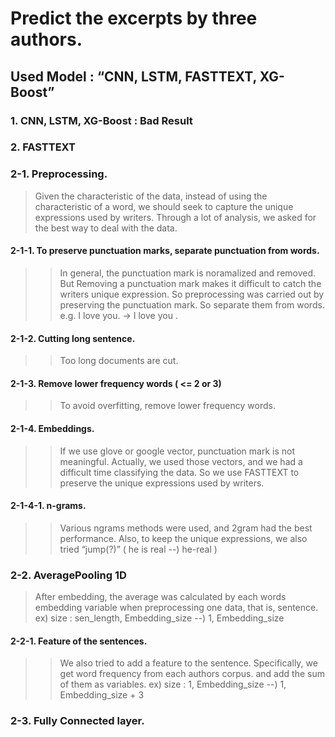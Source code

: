 #  Predict the excerpts by three authors. <br />

## Used Model : “CNN, LSTM, FASTTEXT, XG-Boost” <br />

### 1. CNN, LSTM, XG-Boost : Bad Result  

  
### 2. FASTTEXT

### 2-1. Preprocessing.
> Given the characteristic of the data, instead of using the characteristic of a word, we should seek to capture the unique expressions used by writers. Through a lot of analysis, we asked for the best way to deal with the data.    

#### 2-1-1. To preserve punctuation marks, separate punctuation from words.
>> In general, the punctuation mark is noramalized and removed. But Removing a punctuation mark makes it difficult to catch the writers unique expression. So preprocessing was carried out by preserving the punctuation mark. So separate them from words.  
>> e.g. I love you. -> I love you .  

#### 2-1-2. Cutting long sentence.
>> Too long documents are cut.  

#### 2-1-3. Remove lower frequency words ( <= 2 or 3)
>> To avoid overfitting, remove lower frequency words.  

#### 2-1-4. Embeddings.
>> If we use glove or google vector, punctuation mark is not meaningful. Actually, we used those vectors, and we had a difficult time classifying the data. So we use FASTTEXT to preserve the unique expressions used by writers.  

#### 2-1-4-1. n-grams.
>> Various ngrams methods were used, and 2gram had the best performance. Also, to keep the unique expressions, we also tried “jump(?)” ( he is real --) he-real )

### 2-2. AveragePooling 1D
> After embedding, the average was calculated by each words embedding variable when preprocessing one data, that is, sentence.
> ex)  size : sen_length, Embedding_size  --)  1, Embedding_size 

#### 2-2-1. Feature of the sentences.
>> We also tried to add a feature to the sentence. Specifically, we get word frequency from each authors corpus. and add the sum of them as variables.
>> ex) size : 1, Embedding_size --) 1, Embedding_size + 3

### 2-3. Fully Connected layer.


